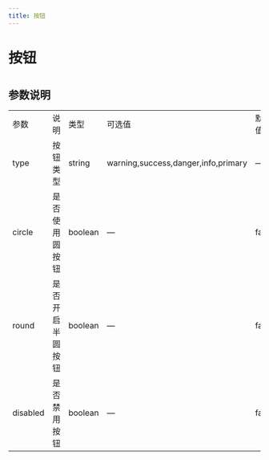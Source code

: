 ```yaml
---
title: 按钮
---
```


# 按钮 

<ClientOnly>
  <button-demo></button-demo>
</ClientOnly>

#
<h2>参数说明</h2> 
<table width="100%">
    <tr>
        <td width="120">
                参数
        </td>
        <td width="249">
                说明
        </td>
        <td width="120">
                类型
        </td>
        <td width="120">
                可选值
        </td>
        <td width="100">
                默认值
        </td>
    </tr>
    <tr>
        <td width="100">
                type
        </td>
        <td width="249">
                按钮类型
        </td>
        <td width="120">
                string
        </td>
        <td width="120">
                warning,success,danger,info,primary
        </td>
        <td width="100">
               —
        </td>
    </tr>
    <tr>
        <td width="100">
                circle
        </td>
        <td width="249">
                是否使用圆按钮
        </td>
        <td width="120">
                boolean
        </td>
        <td width="120">
                —
        </td>
        <td width="100">
                false
        </td>
    </tr>
    <tr>
        <td width="100">
                round
        </td>
        <td width="249">
                是否开启半圆按钮
        </td>
        <td width="120">
                boolean
        </td>
        <td width="120">
                —
        </td>
        <td width="100">
                false
        </td>
    </tr>
    <tr>
        <td width="100">
                disabled
        </td>
        <td width="249">
                是否禁用按钮
        </td>
        <td width="120">
                boolean
        </td>
        <td width="120">
                —
        </td>
        <td width="100">
                false
        </td>
    </tr>
</table>

